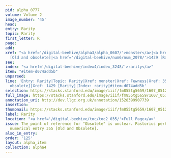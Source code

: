 ```yaml
---
pid: alpha_0777
volume: Volume 2
image_number: '45'
head:
entry: Rarity
topic: Rarity
first_letter: R
page:
add:
xref: "<a href='/digital-beehive/alpha3/alpha_0607/'>monster</a>|<a href='/digital-beehive/alpha2/alpha_0327/'>Fewness</a>|355
  [Old and obsolete]|<a href='/digital-beehive/num6/num_2078/'>1429 [Rarity]</a>"
see:
index: "<a href='/digital-beehive/index4/index_3248/'>rarity</a>"
item: "#item-d074add5b"
unparsed:
line: 'Entry: Rarity|Topic: Rarity|Xref: monster|Xref: Fewness|Xref: 355 [Old and
  obsolete]|Xref: 1429 [Rarity]|Index: rarity|#item-d074add5b'
selection: https://stacks.stanford.edu/image/iiif/fm855tg5659/1607_0512/383,3802,2974,461/full/0/default.jpg
full_image: https://stacks.stanford.edu/image/iiif/fm855tg5659/1607_0512/full/full/0/default.jpg
annotation_uri: http://dev.llgc.org.uk/annotation/1528399907739
insertion:
thumbnail: https://stacks.stanford.edu/image/iiif/fm855tg5659/1607_0512/383,3802,600,180/250,/0/default.jpg
label: Rarity
location: "<a href='/digital-beehive/toc/toc2_035/'>Full Page</a>"
issue: The point of reference for "Obsolete" is unclear. Pastorius perhaps intends
  numerical entry 355 [Old and Obsolete].
also_in_entry:
order: '125'
layout: alpha_item
collection: alpha4
---
```

